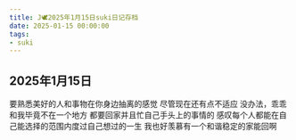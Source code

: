```yaml
---
title: J🕊️2025年1月15日suki日记存档
date: 2025-01-15 00:00:00
tags: 
- suki
---
```


## 2025年1月15日
要熟悉美好的人和事物在你身边抽离的感觉
尽管现在还有点不适应
没办法，乖乖和我毕竟不在一个地方
都要回家并且忙自己手头上的事情的
感叹每个人都能在自己能选择的范围内度过自己想过的一生
我也好羡慕有一个和谐稳定的家能回啊